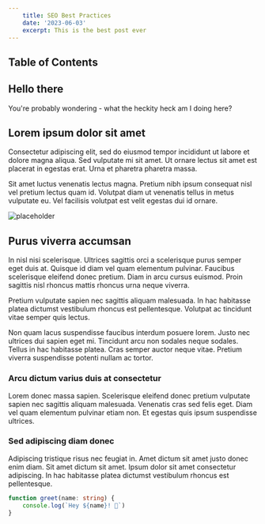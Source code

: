 ```yaml
---
    title: SEO Best Practices
    date: '2023-06-03'
    excerpt: This is the best post ever
---
```


<script>
	import HeroImg from '$lib/images/homepage_hero_img.png?format=webp&quality=75&w=550';
</script>

## Table of Contents

## Hello there

You're probably wondering - what the heckity heck am I doing here? 

## Lorem ipsum dolor sit amet 
Consectetur adipiscing elit, sed do eiusmod tempor incididunt ut labore et dolore magna aliqua. Sed vulputate mi sit amet. Ut ornare lectus sit amet est placerat in egestas erat. Urna et pharetra pharetra massa. 

Sit amet luctus venenatis lectus magna. Pretium nibh ipsum consequat nisl vel pretium lectus quam id. Volutpat diam ut venenatis tellus in metus vulputate eu. Vel facilisis volutpat est velit egestas dui id ornare. 

<img src={HeroImg} alt="placeholder" class="mx-auto" />

## Purus viverra accumsan 

In nisl nisi scelerisque. Ultrices sagittis orci a scelerisque purus semper eget duis at. Quisque id diam vel quam elementum pulvinar. Faucibus scelerisque eleifend donec pretium. Diam in arcu cursus euismod. Proin sagittis nisl rhoncus mattis rhoncus urna neque viverra. 

Pretium vulputate sapien nec sagittis aliquam malesuada. In hac habitasse platea dictumst vestibulum rhoncus est pellentesque. Volutpat ac tincidunt vitae semper quis lectus.

Non quam lacus suspendisse faucibus interdum posuere lorem. Justo nec ultrices dui sapien eget mi. Tincidunt arcu non sodales neque sodales. Tellus in hac habitasse platea. Cras semper auctor neque vitae. Pretium viverra suspendisse potenti nullam ac tortor. 

### Arcu dictum varius duis at consectetur 

Lorem donec massa sapien. Scelerisque eleifend donec pretium vulputate sapien nec sagittis aliquam malesuada. Venenatis cras sed felis eget. Diam vel quam elementum pulvinar etiam non. Et egestas quis ipsum suspendisse ultrices. 

### Sed adipiscing diam donec 

Adipiscing tristique risus nec feugiat in. Amet dictum sit amet justo donec enim diam. Sit amet dictum sit amet. Ipsum dolor sit amet consectetur adipiscing. In hac habitasse platea dictumst vestibulum rhoncus est pellentesque.

```ts
function greet(name: string) {
	console.log(`Hey ${name}! 👋`)
}
```